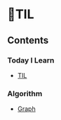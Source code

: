 # 🐢TIL

## Contents
### Today I Learn 
  * [TIL](./TIL/README.md)
  
### Algorithm
  * [Graph](./Algorithm/Graph/README.md)
